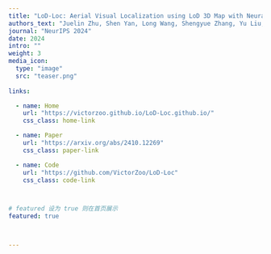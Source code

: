 ```yaml
---
title: "LoD-Loc: Aerial Visual Localization using LoD 3D Map with Neural Wireframe Alignment"
authors_text: "Juelin Zhu, Shen Yan, Long Wang, Shengyue Zhang, Yu Liu, **Maojun Zhang**"
journal: "NeurIPS 2024"
date: 2024
intro: ""
weight: 3
media_icon:
  type: "image"
  src: "teaser.png"
  
links:

  - name: Home
    url: "https://victorzoo.github.io/LoD-Loc.github.io/"
    css_class: home-link

  - name: Paper
    url: "https://arxiv.org/abs/2410.12269"
    css_class: paper-link

  - name: Code
    url: "https://github.com/VictorZoo/LoD-Loc"
    css_class: code-link



# featured 设为 true 则在首页展示
featured: true



---
```


